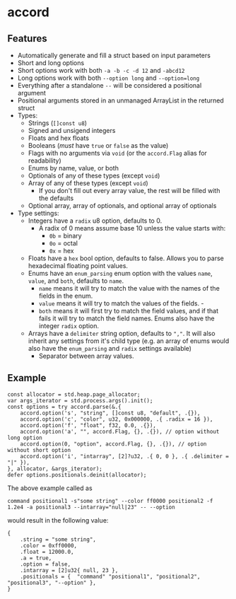 # accord

## Features
- Automatically generate and fill a struct based on input parameters
- Short and long options
- Short options work with both `-a -b -c -d 12` and `-abcd12`
- Long options work with both `--option long` and `--option=long`
- Everything after a standalone `--` will be considered a positional argument
- Positional arguments stored in an unmanaged ArrayList in the returned struct
- Types:
    - Strings (`[]const u8`)
    - Signed and unsigend integers
    - Floats and hex floats
    - Booleans (*must* have `true` or `false` as the value)
    - Flags with no arguments via `void` (or the `accord.Flag` alias for readability)
    - Enums by name, value, or both
    - Optionals of any of these types (except `void`)
    - Array of any of these types (except `void`)
        - If you don't fill out every array value, the rest will be filled with the defaults
    - Optional array, array of optionals, and optional array of optionals
- Type settings:
    - Integers have a `radix` u8 option, defaults to 0.
        - A radix of 0 means assume base 10 unless the value starts with:
            - `0b` = binary
            - `0o` = octal
            - `0x` = hex
    - Floats have a `hex` bool option, defaults to false. Allows you to parse hexadecimal floating point values.
    - Enums have an `enum_parsing` enum option with the values `name`, `value`, and `both`, defaults to `name`.
        - `name` means it will try to match the value with the names of the fields in the enum. 
        - `value` means it will try to match the values of the fields. - 
        - `both` means it will first try to match the field values, and if that fails it will try to match the field names. Enums also have the integer `radix` option.
    - Arrays have a `delimiter` string option, defaults to `","`. It will also inherit any settings from it's child type (e.g. an array of enums would also have the `enum_parsing` and `radix` settings available)
        - Separator between array values.

## Example
```zig
const allocator = std.heap.page_allocator;
var args_iterator = std.process.args().init();
const options = try accord.parse(&.{
    accord.option('s', "string", []const u8, "default", .{}),
    accord.option('c', "color", u32, 0x000000, .{ .radix = 16 }),
    accord.option('f', "float", f32, 0.0, .{}),
    accord.option('a', "", accord.Flag, {}, .{}), // option without long option
    accord.option(0, "option", accord.Flag, {}, .{}), // option without short option
    accord.option('i', "intarray", [2]?u32, .{ 0, 0 }, .{ .delimiter = "|" }),
}, allocator, &args_iterator);
defer options.positionals.deinit(allocator);
```
The above example called as

`command positional1 -s"some string" --color ff0000 positional2 -f 1.2e4 -a positional3 --intarray="null|23" -- --option`

would result in the following value:
```zig
{
    .string = "some string",
    .color = 0xff0000,
    .float = 12000.0,
    .a = true,
    .option = false,
    .intarray = [2]u32{ null, 23 },
    .positionals = {  "command" "positional1", "positional2", "positional3", "--option" },
}
```
